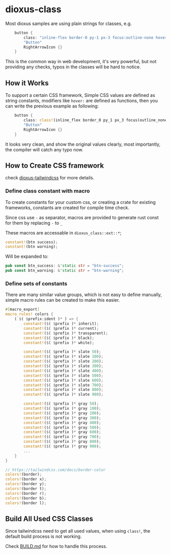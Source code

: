 # dioxus-class

Most dioxus samples are using plain strings for classes, e.g.

```rust
    button {
        class: "inline-flex border-0 py-1 px-3 focus:outline-none hover:bg-gray-700",
        "Button"
        RightArrowIcon {}
    }
```

This is the common way in web development, it's very powerful, but not providing any checks, typos in the classes will be hard to notice.

## How it Works

To support a certain CSS framework, Simple CSS values are defined as string constants, modifiers like `hover:` are defined as functions, then you can write the previous example as following:

```rust
    button {
        class: class!(inline_flex border_0 py_1 px_3 focus(outline_none) hover(bg_gray_700)),
        "Button"
        RightArrowIcon {}
    }
```

It looks very clean, and show the original values clearly, most importantly, the compiler will catch any typo now.


## How to Create CSS framework

check [dioxus-tailwindcss](https://github.com/edger-dev/dioxus-class/tree/main/crates/dioxus-tailwindcss) for more details.

### Define class constant with macro

To create constants for your custom css, or creating a crate for existing frameworks, constants are created for compile time check.

Since css use `-` as separator, macros are provided to generate rust const for them by replacing `-` to `_`

These macros are accessable in `dioxus_class::ext::*`;

```rust
constant!(btn success);
constant!(btn warning);
```

Will be expanded to:

```rust
pub const btn_success: &'static str = "btn-success";
pub const btn_warning: &'static str = "btn-warning";
```

### Define sets of constants

There are many similar value groups, which is not easy to define manually, simple macro rules can be created to make this easier.

```rust
#[macro_export]
macro_rules! colors {
    ( $( $prefix:ident )* ) => {
        constant!($( $prefix )* inherit);
        constant!($( $prefix )* current);
        constant!($( $prefix )* transparent);
        constant!($( $prefix )* black);
        constant!($( $prefix )* white);

        constant!($( $prefix )* slate 50);
        constant!($( $prefix )* slate 100);
        constant!($( $prefix )* slate 200);
        constant!($( $prefix )* slate 300);
        constant!($( $prefix )* slate 400);
        constant!($( $prefix )* slate 500);
        constant!($( $prefix )* slate 600);
        constant!($( $prefix )* slate 700);
        constant!($( $prefix )* slate 800);
        constant!($( $prefix )* slate 900);

        constant!($( $prefix )* gray 50);
        constant!($( $prefix )* gray 100);
        constant!($( $prefix )* gray 200);
        constant!($( $prefix )* gray 300);
        constant!($( $prefix )* gray 400);
        constant!($( $prefix )* gray 500);
        constant!($( $prefix )* gray 600);
        constant!($( $prefix )* gray 700);
        constant!($( $prefix )* gray 800);
        constant!($( $prefix )* gray 900);
        ...
    }
}
```

```rust
// https://tailwindcss.com/docs/border-color
colors!(border);
colors!(border x);
colors!(border y);
colors!(border t);
colors!(border r);
colors!(border b);
colors!(border l);
```

## Build All Used CSS Classes 

Since tailwindcss need to get all used values, when using `class!`, the default build process is not working.

Check [BUILD.md](https://github.com/edger-dev/dioxus-class/tree/main/BUILD.md) for how to handle this process.
